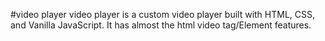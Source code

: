 #video player
video player is a custom video player built with HTML, CSS, and Vanilla JavaScript. It has almost the html video tag/Element features.